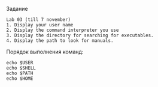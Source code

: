 Задание
```
Lab 03 (till 7 november)
1. Display your user name
2. Display the command interpreter you use
3. Display the directory for searching for executables.
4. Display the path to look for manuals.
```
Порядок выполнения команд:
```
echo $USER
echo $SHELL
echo $PATH
echo $HOME
```